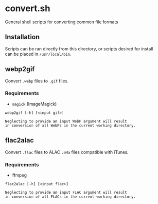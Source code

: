 # convert.sh
General shell scripts for converting common file formats

## Installation

Scripts can be ran directly from this directory, or scripts desired for install can be placed in `/usr/local/bin`.

## webp2gif

Convert `.webp` files to `.gif` files.

### Requirements
* `magick` (ImageMagick)

```
webp2gif [-h] [<input gif>]

Neglecting to provide an input WebP argument will result
in conversion of all WebPs in the current working directory.
```

## flac2alac

Convert `.flac` files to ALAC `.m4a` files compatible with iTunes.

### Requirements
* ffmpeg

```
flac2alac [-h] [<input flac>]

Neglecting to provide an input FLAC argument will result
in conversion of all FLACs in the current working directory.
```
